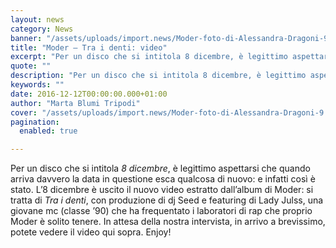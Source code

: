 ```yaml
---
layout: news
category: News
banner: "/assets/uploads/import.news/Moder-foto-di-Alessandra-Dragoni-9.jpg"
title: "Moder – Tra i denti: video"
excerpt: "Per un disco che si intitola 8 dicembre, è legittimo aspettarsi che quando arriva davvero la data in questione esca qualcosa di nuovo: e infatti così è stato. L’8 dicembre è uscito il nuovo video estratto dall’album di Moder: si tratta di Tra i denti, con produzione di dj Seed e featuring di Lady Julss, [&hellip"
quote: ""
description: "Per un disco che si intitola 8 dicembre, è legittimo aspettarsi che quando arriva davvero la data in questione esca qualcosa di nuovo: e infatti così è stato. L’8 dicembre è uscito il nuovo video estratto dall’album di Moder: si tratta di Tra i denti, con produzione di dj Seed e featuring di Lady Julss, [&hellip"
keywords: ""
date: 2016-12-12T00:00:00.000+01:00
author: "Marta Blumi Tripodi"
cover: "/assets/uploads/import.news/Moder-foto-di-Alessandra-Dragoni-9.jpg"
pagination:
  enabled: true

---
```


Per un disco che si intitola _8 dicembre_, è legittimo aspettarsi che quando arriva davvero la data in questione esca qualcosa di nuovo: e infatti così è stato. L’8 dicembre è uscito il nuovo video estratto dall’album di Moder: si tratta di _Tra i denti_, con produzione di dj Seed e featuring di Lady Julss, una giovane mc (classe ’90) che ha frequentato i laboratori di rap che proprio Moder è solito tenere. In attesa della nostra intervista, in arrivo a brevissimo, potete vedere il video qui sopra. Enjoy!